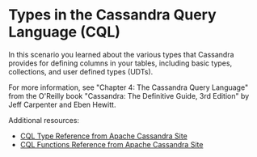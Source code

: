 # Types in the Cassandra Query Language (CQL)

In this scenario you learned about the various types that Cassandra provides for defining columns in your tables, including basic types, collections, and user defined types (UDTs).

For more information, see "Chapter 4: The Cassandra Query Language" from the O'Reilly book "Cassandra: The Definitive Guide, 3rd Edition" by Jeff Carpenter and Eben Hewitt.

Additional resources:

* [CQL Type Reference from Apache Cassandra Site](http://cassandra.apache.org/doc/latest/cql/types.html)
* [CQL Functions Reference from Apache Cassandra Site](http://cassandra.apache.org/doc/latest/cql/functions.html)

